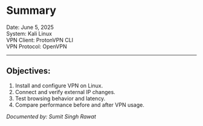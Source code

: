 # Summary

Date: June 5, 2025  
System: Kali Linux  
VPN Client: ProtonVPN CLI  
VPN Protocol: OpenVPN

---

## Objectives:

1. Install and configure VPN on Linux.
2. Connect and verify external IP changes.
3. Test browsing behavior and latency.
4. Compare performance before and after VPN usage.

 *Documented by: Sumit Singh Rawat*
